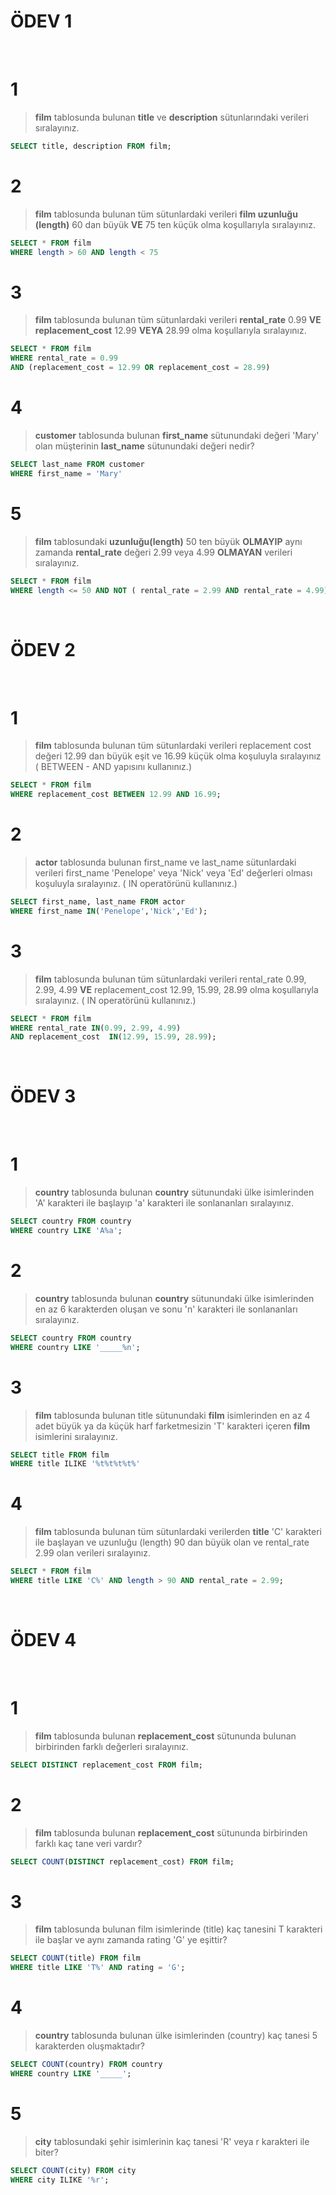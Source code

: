 # ÖDEV 1
<br/>

# 1
> **film** tablosunda bulunan **title** ve **description** sütunlarındaki verileri sıralayınız.
```SQL
SELECT title, description FROM film;
```

# 2
> **film** tablosunda bulunan tüm sütunlardaki verileri **film uzunluğu (length)** 60 dan büyük **VE** 75 ten küçük olma koşullarıyla sıralayınız.
```SQL
SELECT * FROM film 
WHERE length > 60 AND length < 75
```

# 3
> **film** tablosunda bulunan tüm sütunlardaki verileri **rental_rate** 0.99 **VE** **replacement_cost** 12.99 **VEYA** 28.99 olma koşullarıyla sıralayınız.
```SQL
SELECT * FROM film 
WHERE rental_rate = 0.99 
AND (replacement_cost = 12.99 OR replacement_cost = 28.99)
```

# 4
> **customer** tablosunda bulunan **first_name** sütunundaki değeri 'Mary' olan müşterinin **last_name** sütunundaki değeri nedir?
```SQL
SELECT last_name FROM customer 
WHERE first_name = 'Mary'
```

# 5
> **film** tablosundaki **uzunluğu(length)** 50 ten büyük **OLMAYIP** aynı zamanda **rental_rate** değeri 2.99 veya 4.99 **OLMAYAN** verileri sıralayınız.
```SQL
SELECT * FROM film
WHERE length <= 50 AND NOT ( rental_rate = 2.99 AND rental_rate = 4.99);
```
<br/>

# ÖDEV 2
<br/>

# 1
> **film** tablosunda bulunan tüm sütunlardaki verileri replacement cost değeri 12.99 dan büyük eşit ve 16.99 küçük olma koşuluyla sıralayınız ( BETWEEN - AND yapısını kullanınız.)
```SQL
SELECT * FROM film
WHERE replacement_cost BETWEEN 12.99 AND 16.99;
```

# 2
> **actor** tablosunda bulunan first_name ve last_name sütunlardaki verileri first_name 'Penelope' veya 'Nick' veya 'Ed' değerleri olması koşuluyla sıralayınız. ( IN operatörünü kullanınız.)
```SQL
SELECT first_name, last_name FROM actor
WHERE first_name IN('Penelope','Nick','Ed');
```

# 3
> **film** tablosunda bulunan tüm sütunlardaki verileri rental_rate 0.99, 2.99, 4.99 **VE** replacement_cost 12.99, 15.99, 28.99 olma koşullarıyla sıralayınız. ( IN operatörünü kullanınız.)
```SQL
SELECT * FROM film
WHERE rental_rate IN(0.99, 2.99, 4.99) 
AND replacement_cost  IN(12.99, 15.99, 28.99);
```

<br/>

# ÖDEV 3
<br/>

# 1
> **country**  tablosunda bulunan **country** sütunundaki ülke isimlerinden 'A' karakteri ile başlayıp 'a' karakteri ile sonlananları sıralayınız.
```SQL
SELECT country FROM country
WHERE country LIKE 'A%a';
```

# 2
> **country**  tablosunda bulunan **country** sütunundaki ülke isimlerinden en az 6 karakterden oluşan ve sonu 'n' karakteri ile sonlananları sıralayınız.
```SQL
SELECT country FROM country
WHERE country LIKE '_____%n';
```

# 3
> **film** tablosunda bulunan title sütunundaki **film** isimlerinden en az 4 adet büyük ya da küçük harf farketmesizin 'T' karakteri içeren **film** isimlerini sıralayınız.
```SQL
SELECT title FROM film
WHERE title ILIKE '%t%t%t%t%'
```

# 4
> **film** tablosunda bulunan tüm sütunlardaki verilerden **title** 'C' karakteri ile başlayan ve uzunluğu (length) 90 dan büyük olan ve rental_rate 2.99 olan verileri sıralayınız.

```SQL
SELECT * FROM film
WHERE title LIKE 'C%' AND length > 90 AND rental_rate = 2.99;
```

<br/>

# ÖDEV 4
<br/>

# 1
> **film** tablosunda bulunan **replacement_cost** sütununda bulunan birbirinden farklı değerleri sıralayınız.
```SQL
SELECT DISTINCT replacement_cost FROM film;
```

# 2
> **film** tablosunda bulunan **replacement_cost** sütununda birbirinden farklı kaç tane veri vardır?
```SQL
SELECT COUNT(DISTINCT replacement_cost) FROM film;
```

# 3
> **film** tablosunda bulunan film isimlerinde (title) kaç tanesini T karakteri ile başlar ve aynı zamanda rating 'G' ye eşittir?
```SQL
SELECT COUNT(title) FROM film
WHERE title LIKE 'T%' AND rating = 'G';
```

# 4
> **country** tablosunda bulunan ülke isimlerinden (country) kaç tanesi 5 karakterden oluşmaktadır?

```SQL
SELECT COUNT(country) FROM country
WHERE country LIKE '_____';
```

# 5
> **city** tablosundaki şehir isimlerinin kaç tanesi 'R' veya r karakteri ile biter?

```SQL
SELECT COUNT(city) FROM city
WHERE city ILIKE '%r';
```